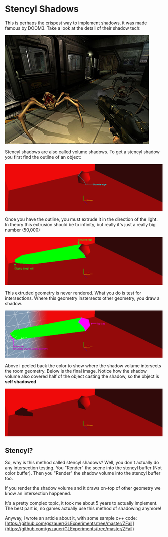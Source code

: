# Stencyl Shadows

This is perhaps the crispest way to implement shadows, it was made famous by DOOM3. Take a look at the detail of their shadow tech:

![SHADOW](SHADOW.jpg)

Stencyl shadows are also called volume shadows. To get a stencyl shadow you first find the outline of an object:

![S0](S0.png)

Once you have the outline, you must extrude it in the direction of the light. In theory this extrusion should be to infinity, but really it's just a really big number (50,000)

![S1](S1_.png)

This extruded geometry is never rendered. What you do is test for intersections. Where this geometry instersects other geometry, you draw a shadow.

![S2](SO_2.png)

Above i peeled back the color to show where the shadow volume intersects the room geometry. Below is the final image. Notice how the shadow volume also covered half of the object casting the shadow, so the object is __self shadowed__

![S3](SO_3.png)

## Stencyl?

So, why is this method called stencyl shadows? Well, you don't actually do any intersection testing. You "Render" the scene into the stencyl buffer (Not color buffer). Then you "Render" the shadow volume into the stencyl buffer too. 

If you render the shadow volume and it draws on-top of other geometry we know an intersection happened.

It's a pretty complex topic, it took me about 5 years to actually implement. The best part is, no games actually use this method of shadowing anymore!

Anyway, i wrote an article about it, with some sample c++ code: [https://github.com/gszauer/GLExperiments/tree/master/ZFail](https://github.com/gszauer/GLExperiments/tree/master/ZFail)


